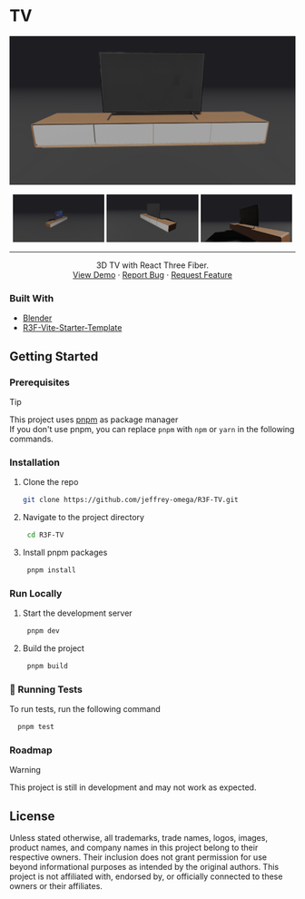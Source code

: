 # TV

![Hero Image](./docs/assets/img/screenshot.png)

<div align="center">
   <img src="./docs/assets/img/screenshot1.png" width="32%">
   <img src="./docs/assets/img/screenshot2.png" width="32%">
   <img src="./docs/assets/img/screenshot3.png" width="32%">
</div>

---

<div align="center">
  <p align="center">
    3D TV with React Three Fiber.
    <br />
    <a href="https://r3f-tv.vercel.app/">View Demo</a>
    &middot;
    <a href="https://github.com/jeffrey-omega/R3F-TV/issues/new?labels=bug">Report Bug</a>
    &middot;
    <a href="https://github.com/jeffrey-omega/R3F-TV/issues/new?labels=enhancement">Request Feature</a>
  </p>
</div>

### Built With

- [Blender](https://www.blender.org/)
- [R3F-Vite-Starter-Template](https://github.com/jeffrey-omega/R3F-Vite-Starter-Template)

## Getting Started

### Prerequisites

> [!TIP]
> This project uses [pnpm](https://pnpm.io/) as package manager\
> If you don't use pnpm, you can replace `pnpm` with `npm` or `yarn` in the following commands.

### Installation

1. Clone the repo

   ```sh
   git clone https://github.com/jeffrey-omega/R3F-TV.git
   ```

2. Navigate to the project directory

   ```sh
    cd R3F-TV
   ```

3. Install pnpm packages
   ```sh
    pnpm install
   ```

### Run Locally

1. Start the development server
   ```sh
    pnpm dev
   ```
2. Build the project
   ```sh
    pnpm build
   ```

### :test_tube: Running Tests

To run tests, run the following command

```bash
  pnpm test
```

### Roadmap

> [!WARNING]
> This project is still in development and may not work as expected.

## License

Unless stated otherwise, all trademarks, trade names, logos, images, product names, and company names in this project belong to their respective owners. 
Their inclusion does not grant permission for use beyond informational purposes as intended by the original authors. 
This project is not affiliated with, endorsed by, or officially connected to these owners or their affiliates.
